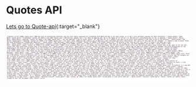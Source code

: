 # Quotes API

[Lets go to Quote-api](https://quotes-from-all-over-the-world.herokuapp.com/api/v1/quotes){:target="_blank"}

![A test image](quote-api.png)
